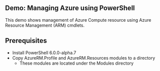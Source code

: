 ## Demo: Managing Azure using PowerShell

This demo shows management of Azure Compute resource using Azure Resource Management (ARM) cmdlets.

## Prerequisites ##
- Install PowerShell 6.0.0-alpha.7
- Copy AzureRM.Profile and AzureRM.Resources modules to a directory
   - These modules are located under the Modules directory
  